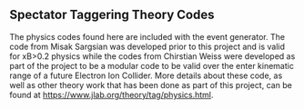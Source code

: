 
Spectator Taggering Theory Codes
---------------------------

The physics codes found here are included with the event generator.   The code from Misak Sargsian was developed prior to this project
and is valid for xB>0.2 physics while the codes from Chirstian Weiss were developed as part of the project to be a modular code
to be valid over the enter kinematic range of a future Electron Ion Collider.   More details about these code, as well as other theory
work that has been done as part of this project, can be found at https://www.jlab.org/theory/tag/physics.html.
